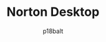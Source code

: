 ---
author: p18balt
image_url: /images/norton-desktop.png
title: Norton Desktop
caption: Το Norton Desktop είναι μια αντικατάσταση του κελύφους(shell) της επιφάνειας εργασίας για τα Microsoft Windows 3.x που είναι σε μεγάλο βαθμό ενσωματωμένη με μια σειρά από βοηθητικά προγράμματα δίσκου από τη Symantec.
license_url: "http://toastytech.com/guis/ndwstartup.png" 
license_text: toastytech
categories:
  - Εργαλεία

tags: 
  - Norton Desktop
---